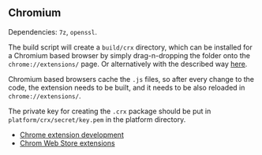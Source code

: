 ## Chromium ##

Dependencies: `7z`, `openssl`.

The build script will create a `build/crx` directory, which can be installed for a Chromium based browser by simply drag-n-dropping the folder onto the `chrome://extensions/` page. Or alternatively with the described way [here](https://developer.chrome.com/extensions/getstarted#unpacked).

Chromium based browsers cache the `.js` files, so after every change to the code, the extension needs to be built, and it needs to be also reloaded in `chrome://extensions/`.

The private key for creating the `.crx` package should be put in `platform/crx/secret/key.pem` in the platform directory.

* [Chrome extension development](https://developer.chrome.com/extensions/overview)
* [Chrom Web Store extensions](https://chrome.google.com/webstore/category/extensions)
